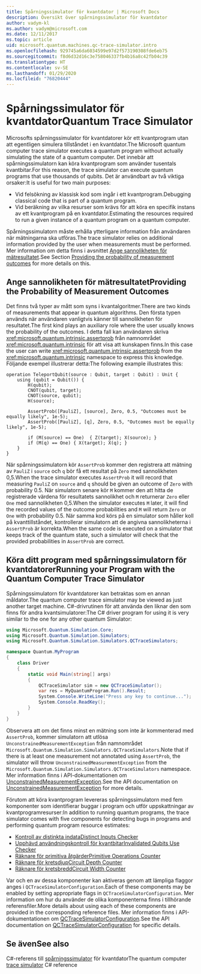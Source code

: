 ```yaml
---
title: Spårningssimulator för kvantdator | Microsoft Docs
description: Översikt över spårningssimulator för kvantdator
author: vadym-kl
ms.author: vadym@microsoft.com
ms.date: 12/11/2017
ms.topic: article
uid: microsoft.quantum.machines.qc-trace-simulator.intro
ms.openlocfilehash: 929745a6da6034599e97d2f573190308fde6eb75
ms.sourcegitcommit: f8d6d32d16c3e758046337fb4b16a8c42fb04c39
ms.translationtype: HT
ms.contentlocale: sv-SE
ms.lasthandoff: 01/29/2020
ms.locfileid: "76820444"
---
```

# <a name="quantum-trace-simulator"></a><span data-ttu-id="1e04b-103">Spårningssimulator för kvantdator</span><span class="sxs-lookup"><span data-stu-id="1e04b-103">Quantum Trace Simulator</span></span>

<span data-ttu-id="1e04b-104">Microsofts spårningssimulator för kvantdatorer kör ett kvantprogram utan att egentligen simulera tillståndet i en kvantdator.</span><span class="sxs-lookup"><span data-stu-id="1e04b-104">The Microsoft quantum computer trace simulator executes a quantum program without actually simulating the state of a quantum computer.</span></span>  <span data-ttu-id="1e04b-105">Det innebär att spårningssimulatorn kan köra kvantprogram som använder tusentals kvantbitar.</span><span class="sxs-lookup"><span data-stu-id="1e04b-105">For this reason, the trace simulator can execute quantum programs that use thousands of qubits.</span></span>  <span data-ttu-id="1e04b-106">Det är användbart av två viktiga orsaker:</span><span class="sxs-lookup"><span data-stu-id="1e04b-106">It is useful for two main purposes:</span></span> 

* <span data-ttu-id="1e04b-107">Vid felsökning av klassisk kod som ingår i ett kvantprogram.</span><span class="sxs-lookup"><span data-stu-id="1e04b-107">Debugging classical code that is part of a quantum program.</span></span> 
* <span data-ttu-id="1e04b-108">Vid beräkning av vilka resurser som krävs för att köra en specifik instans av ett kvantprogram på en kvantdator.</span><span class="sxs-lookup"><span data-stu-id="1e04b-108">Estimating the resources required to run a given instance of a quantum program on a quantum computer.</span></span>

<span data-ttu-id="1e04b-109">Spårningssimulatorn måste erhålla ytterligare information från användaren när mätningarna ska utföras.</span><span class="sxs-lookup"><span data-stu-id="1e04b-109">The trace simulator relies on additional information provided by the user when measurements must be performed.</span></span> <span data-ttu-id="1e04b-110">Mer information om detta finns i avsnittet [Ange sannolikheten för mätresultatet](#providing-the-probability-of-measurement-outcomes).</span><span class="sxs-lookup"><span data-stu-id="1e04b-110">See Section [Providing the probability of measurement outcomes](#providing-the-probability-of-measurement-outcomes) for more details on this.</span></span> 

## <a name="providing-the-probability-of-measurement-outcomes"></a><span data-ttu-id="1e04b-111">Ange sannolikheten för mätresultatet</span><span class="sxs-lookup"><span data-stu-id="1e04b-111">Providing the Probability of Measurement Outcomes</span></span>

<span data-ttu-id="1e04b-112">Det finns två typer av mått som syns i kvantalgoritmer.</span><span class="sxs-lookup"><span data-stu-id="1e04b-112">There are two kinds of measurements that appear in quantum algorithms.</span></span> <span data-ttu-id="1e04b-113">Den första typen används när användaren vanligtvis känner till sannolikheten för resultatet.</span><span class="sxs-lookup"><span data-stu-id="1e04b-113">The first kind plays an auxiliary role where the user usually knows the probability of the outcomes.</span></span> <span data-ttu-id="1e04b-114">I detta fall kan användaren skriva <xref:microsoft.quantum.intrinsic.assertprob> från namnområdet <xref:microsoft.quantum.intrinsic> för att visa att kunskapen finns.</span><span class="sxs-lookup"><span data-stu-id="1e04b-114">In this case the user can write <xref:microsoft.quantum.intrinsic.assertprob> from the <xref:microsoft.quantum.intrinsic> namespace to express this knowledge.</span></span> <span data-ttu-id="1e04b-115">Följande exempel illustrerar detta:</span><span class="sxs-lookup"><span data-stu-id="1e04b-115">The following example illustrates this:</span></span>

```qsharp
operation TeleportQubit(source : Qubit, target : Qubit) : Unit {
    using (qubit = Qubit()) {
        H(qubit);
        CNOT(qubit, target);
        CNOT(source, qubit);
        H(source);

        AssertProb([PauliZ], [source], Zero, 0.5, "Outcomes must be equally likely", 1e-5);
        AssertProb([PauliZ], [q], Zero, 0.5, "Outcomes must be equally likely", 1e-5);

        if (M(source) == One)  { Z(target); X(source); }
        if (M(q) == One) { X(target); X(q); }
    }
}
```

<span data-ttu-id="1e04b-116">När spårningssimulatorn kör `AssertProb` kommer den registrera att mätning av `PauliZ` i `source` och `q` bör få ett resultat på `Zero` med sannolikheten 0,5.</span><span class="sxs-lookup"><span data-stu-id="1e04b-116">When the trace simulator executes `AssertProb` it will record that measuring `PauliZ` on `source` and `q` should be given an outcome of `Zero` with probability 0.5.</span></span> <span data-ttu-id="1e04b-117">När simulatorn senare kör `M` kommer den att hitta de registrerade värdena för resultatets sannolikhet och `M` returnerar `Zero` eller `One` med sannolikheten 0,5.</span><span class="sxs-lookup"><span data-stu-id="1e04b-117">When the simulator executes `M` later, it will find the recorded values of the outcome probabilities and `M` will return `Zero` or `One` with probability 0.5.</span></span> <span data-ttu-id="1e04b-118">När samma kod körs på en simulator som håller koll på kvanttillståndet, kontrollerar simulatorn att de angivna sannolikheterna i `AssertProb` är korrekta.</span><span class="sxs-lookup"><span data-stu-id="1e04b-118">When the same code is executed on a simulator that keeps track of the quantum state, such a simulator will check that the provided probabilities in `AssertProb` are correct.</span></span>

## <a name="running-your-program-with-the-quantum-computer-trace-simulator"></a><span data-ttu-id="1e04b-119">Köra ditt program med spårningssimulatorn för kvantdatorer</span><span class="sxs-lookup"><span data-stu-id="1e04b-119">Running your Program with the Quantum Computer Trace Simulator</span></span> 

<span data-ttu-id="1e04b-120">Spårningssimulatorn för kvantdatorer kan betraktas som en annan måldator.</span><span class="sxs-lookup"><span data-stu-id="1e04b-120">The quantum computer trace simulator may be viewed as just another target machine.</span></span> <span data-ttu-id="1e04b-121">C#-drivrutinen för att använda den liknar den som finns för andra kvantsimulatorer:</span><span class="sxs-lookup"><span data-stu-id="1e04b-121">The C# driver program for using it is very similar to the one for any other quantum Simulator:</span></span> 

```csharp
using Microsoft.Quantum.Simulation.Core;
using Microsoft.Quantum.Simulation.Simulators;
using Microsoft.Quantum.Simulation.Simulators.QCTraceSimulators;

namespace Quantum.MyProgram
{
    class Driver
    {
        static void Main(string[] args)
        {
            QCTraceSimulator sim = new QCTraceSimulator();
            var res = MyQuantumProgram.Run().Result;
            System.Console.WriteLine("Press any key to continue...");
            System.Console.ReadKey();
        }
    }
}
```

<span data-ttu-id="1e04b-122">Observera att om det finns minst en mätning som inte är kommenterad med `AssertProb`, kommer simulatorn att utlösa `UnconstrainedMeasurementException` från namnområdet `Microsoft.Quantum.Simulation.Simulators.QCTraceSimulators`.</span><span class="sxs-lookup"><span data-stu-id="1e04b-122">Note that if there is at least one measurement not annotated using `AssertProb`, the simulator will throw `UnconstrainedMeasurementException` from the `Microsoft.Quantum.Simulation.Simulators.QCTraceSimulators` namespace.</span></span> <span data-ttu-id="1e04b-123">Mer information finns i API-dokumentationen om [UnconstrainedMeasurementException](xref:Microsoft.Quantum.Simulation.Simulators.QCTraceSimulators.UnconstrainedMeasurementException).</span><span class="sxs-lookup"><span data-stu-id="1e04b-123">See the API documentation on [UnconstrainedMeasurementException](xref:Microsoft.Quantum.Simulation.Simulators.QCTraceSimulators.UnconstrainedMeasurementException) for more details.</span></span>

<span data-ttu-id="1e04b-124">Förutom att köra kvantprogram levereras spårningssimulatorn med fem komponenter som identifierar buggar i program och utför uppskattningar av kvantprogramresurser:</span><span class="sxs-lookup"><span data-stu-id="1e04b-124">In addition to running quantum programs, the trace simulator comes with five components for detecting bugs in programs and performing quantum program resource estimates:</span></span> 

* [<span data-ttu-id="1e04b-125">Kontroll av distinkta indata</span><span class="sxs-lookup"><span data-stu-id="1e04b-125">Distinct Inputs Checker</span></span>](xref:microsoft.quantum.machines.qc-trace-simulator.distinct-inputs)
* [<span data-ttu-id="1e04b-126">Upphävd användningskontroll för kvantbitar</span><span class="sxs-lookup"><span data-stu-id="1e04b-126">Invalidated Qubits Use Checker</span></span>](xref:microsoft.quantum.machines.qc-trace-simulator.invalidated-qubits)
* [<span data-ttu-id="1e04b-127">Räknare för primitiva åtgärder</span><span class="sxs-lookup"><span data-stu-id="1e04b-127">Primitive Operations Counter</span></span>](xref:microsoft.quantum.machines.qc-trace-simulator.primitive-counter)
* [<span data-ttu-id="1e04b-128">Räknare för kretsdjup</span><span class="sxs-lookup"><span data-stu-id="1e04b-128">Circuit Depth Counter</span></span>](xref:microsoft.quantum.machines.qc-trace-simulator.depth-counter)
* [<span data-ttu-id="1e04b-129">Räknare för kretsbredd</span><span class="sxs-lookup"><span data-stu-id="1e04b-129">Circuit Width Counter</span></span>](xref:microsoft.quantum.machines.qc-trace-simulator.width-counter)

<span data-ttu-id="1e04b-130">Var och en av dessa komponenter kan aktiveras genom att lämpliga flaggor anges i `QCTraceSimulatorConfiguration`.</span><span class="sxs-lookup"><span data-stu-id="1e04b-130">Each of these components may be enabled by setting appropriate flags in `QCTraceSimulatorConfiguration`.</span></span> <span data-ttu-id="1e04b-131">Mer information om hur du använder de olika komponenterna finns i tillhörande referensfiler.</span><span class="sxs-lookup"><span data-stu-id="1e04b-131">More details about using each of these components are provided in the corresponding reference files.</span></span> <span data-ttu-id="1e04b-132">Mer information finns i API-dokumentationen om [QCTraceSimulatorConfiguration](https://docs.microsoft.com/dotnet/api/Microsoft.Quantum.Simulation.Simulators.QCTraceSimulators.QCTraceSimulatorConfiguration).</span><span class="sxs-lookup"><span data-stu-id="1e04b-132">See the API documentation on [QCTraceSimulatorConfiguration](https://docs.microsoft.com/dotnet/api/Microsoft.Quantum.Simulation.Simulators.QCTraceSimulators.QCTraceSimulatorConfiguration) for specific details.</span></span>

## <a name="see-also"></a><span data-ttu-id="1e04b-133">Se även</span><span class="sxs-lookup"><span data-stu-id="1e04b-133">See also</span></span>
<span data-ttu-id="1e04b-134">C#-referens till [spårningssimulator](xref:Microsoft.Quantum.Simulation.Simulators.QCTraceSimulators.QCTraceSimulator) för kvantdator</span><span class="sxs-lookup"><span data-stu-id="1e04b-134">The quantum computer [trace simulator](xref:Microsoft.Quantum.Simulation.Simulators.QCTraceSimulators.QCTraceSimulator) C# reference</span></span> 

